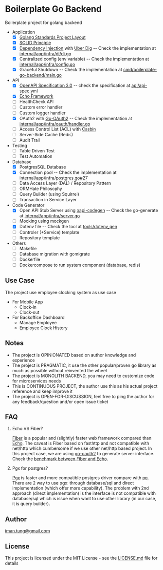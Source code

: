 # Boilerplate Go Backend

Boilerplate project for golang backend

- Application
    - [x] [Golang Standards Project Layout](https://github.com/golang-standards/project-layout)
    - [x] [SOLID Principle](https://en.wikipedia.org/wiki/SOLID)
    - [x] [Dependency Injection](https://en.wikipedia.org/wiki/Dependency_injection) with [Uber Dig](https://github.com/uber-go/dig) -- Check the implementation at [internal/app/infra/di/di.go](internal/app/infra/di/di.go)
    - [x] Centralized config (env variable) -- Check the implementation at [internal/app/infra/config.go](internal/app/infra/config.go)
    - [x] Graceful Shutdown -- Check the implementation at [cmd/boilerplate-go-backend/main.go](cmd/boilerplate-go-backend/main.go)
- API
    - [x] [OpenAPI Specification 3.0](https://swagger.io/resources/open-api/) -- check the specification at [api/api-spec.yml](api/api-spec.yml)
    - [x] [Echo Framework](https://echo.labstack.com/)
    - [ ] HealthCheck API
    - [ ] Custom error handler
    - [ ] Custom logger handler
    - [x] OAuth2 with [Go-OAuth2](https://github.com/go-oauth2/oauth2) -- Check the implementation at [internal/app/infra/oauth/handler.go](internal/app/infra/handler.go)
    - [ ] Access Control List (ACL) with [Casbin](https://github.com/casbin/casbin)
    - [ ] Server-Side Cache (Redis)
    - [ ] Audit Trail
- Testing
    - [ ] Table Driven Test
    - [ ] Test Automation
- Database
    - [x] PostgresSQL Database
    - [x] Connection pool -- Check the implementation at [internal/app/infra/postgres.go#27](internal/app/infra/postgres.go#27)
    - [ ] Data Access Layer (DAL) / Repository Pattern
    - [ ] ORMHate Philosophy
    - [ ] Query Builder (using Squirrel)
    - [ ] Transaction in Service Layer
- Code Generator
    - [x] Open API Stub Server using [oapi-codegen](github.com/deepmap/oapi-codegen) -- Check the go-generate at [internal/app/infra/server.go](internal/app/infra/server.go) 
    - [ ] Mocking using mockgen
    - [x] Dotenv file -- Check the tool at [tools/dotenv_gen](tools/dotenv_gen/README.md)
    - [ ] Controler (+Service) template
    - [ ] Repository template
- Others
    - [ ] Makefile
    - [ ] Database migration with gomigrate
    - [ ] Dockerfile 
    - [ ] Dockercompose to run system component (database, redis)

## Use Case

The project use employee clocking system as use case
- For Mobile App 
    - Clock-in
    - Clock-out
- For Backoffice Dashboard
    - Manage Employee
    - Employee Clock History

## Notes 

- The project is OPINIONATED based on author knowledge and experience
- The project is PRAGMATIC, it use the other popular/proven go library as much as possible without reinvented the wheel
- The project is MONOLITH BACKEND, you may need to customize code for microservices needs
- This is CONTINUOUS PROJECT, the author use this as his actual project reference and keep improve it
- The project is OPEN-FOR-DISCUSSION, feel free to ping the author for any feedback/question and/or open issue ticket

## FAQ

1. Echo VS Fiber? 

    [Fiber](https://github.com/gofiber/fiber) is a popular and (slightly) faster web framework compared than [Echo](https://echo.labstack.com/). The caveat is Fiber based on fasthttp and not compatible with net/http which cumbersome if we use other net/http based project. In this project case, we are using [go-oauth2](https://github.com/go-oauth2/oauth2) to generate server interface. Check the [benchmark between Fiber and Echo](https://medium.com/deno-the-complete-reference/go-gin-vs-fiber-vs-echo-how-much-performance-difference-is-really-there-for-a-real-world-use-1ed29d6a3e4d).

2. Pgx for postgres? 

    [Pgx](https://github.com/jackc/pgx) is faster and more compatible postgres driver compare with [pq](https://github.com/lib/pq). There are 2 way to use pgx: through database/sql and direct implementation (which offer more capability). The problem with 2nd approach (direct implementation) is the interface is not compatible with database/sql which is issue when want to use other library (in our case, it is query builder).

## Author

<iman.tung@gmail.com>


## License

This project is licensed under the MIT License - see the [LICENSE.md](LICENSE.md) file for details